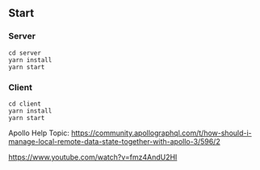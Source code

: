 ## Start

### Server
```
cd server 
yarn install
yarn start
```

### Client
```
cd client 
yarn install
yarn start
```
Apollo Help Topic: https://community.apollographql.com/t/how-should-i-manage-local-remote-data-state-together-with-apollo-3/596/2

https://www.youtube.com/watch?v=fmz4AndU2HI
